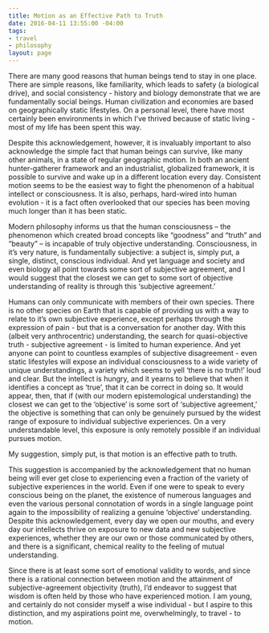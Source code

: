 ```yaml
---
title: Motion as an Effective Path to Truth
date: 2016-04-11 13:55:00 -04:00
tags:
- travel
- philosophy
layout: page
---
```


There are many good reasons that human beings tend to stay in one place. There are simple reasons, like familiarity, which leads to safety (a biological drive), and social consistency - history and biology demonstrate that we are fundamentally social beings. Human civilization and economies are based on geographically static lifestyles. On a personal level, there have most certainly been environments in which I’ve thrived because of static living - most of my life has been spent this way.

Despite this acknowledgement, however, it is invaluably important to also acknowledge the simple fact that human beings can survive, like many other animals, in a state of regular geographic motion. In both an ancient hunter-gatherer framework and an industrialist, globalized framework, it is possible to survive and wake up in a different location every day. Consistent motion seems to be the easiest way to fight the phenomenon of a habitual intellect or consciousness. It is also, perhaps, hard-wired into human evolution - it is a fact often overlooked that our species has been moving much longer than it has been static. 

Modern philosophy informs us that the human consciousness – the phenomenon which created broad concepts like “goodness” and “truth” and “beauty” – is incapable of truly objective understanding. Consciousness, in it’s very nature, is fundamentally subjective: a subject is, simply put, a single, distinct, conscious individual. And yet language and society and even biology all point towards some sort of subjective agreement, and I would suggest that the closest we can get to some sort of objective understanding of reality is through this ‘subjective agreement.’

Humans can only communicate with members of their own species. There is no other species on Earth that is capable of providing us with a way to relate to it’s own subjective experience, except perhaps through the expression of pain - but that is a conversation for another day. With this (albeit very anthrocentric) understanding, the search for quasi-objective truth - subjective agreement - is limited to human experience. And yet anyone can point to countless examples of subjective disagreement - even static lifestyles will expose an individual consciousness to a wide variety of unique understandings, a variety which seems to yell ‘there is no truth!’ loud and clear. But the intellect is hungry, and it yearns to believe that when it identifies a concept as ‘true’, that it can be correct in doing so. It would appear, then, that if (with our modern epistemological understanding) the closest we can get to the ‘objective’ is some sort of ‘subjective agreement,’ the objective is something that can only be genuinely pursued by the widest range of exposure to individual subjective experiences. On a very understandable level, this exposure is only remotely possible if an individual pursues motion.

My suggestion, simply put, is that motion is an effective path to truth.

This suggestion is accompanied by the acknowledgement that no human being will ever get close to experiencing even a fraction of the variety of subjective experiences in the world. Even if one were to speak to every conscious being on the planet, the existence of numerous languages and even the various personal connotation of words in a single language point again to the impossibility of realizing a genuine ‘objective’ understanding. Despite this acknowledgement, every day we open our mouths, and every day our intellects thrive on exposure to new data and new subjective experiences, whether they are our own or those communicated by others, and there is a significant, chemical reality to the feeling of mutual understanding. 

Since there is at least some sort of emotional validity to words, and since there is a rational connection between motion and the attainment of subjective-agreement objectivity (truth), I’d endeavor to suggest that wisdom is often held by those who have experienced motion. I am young, and certainly do not consider myself a wise individual - but I aspire to this distinction, and my aspirations point me, overwhelmingly, to travel - to motion.